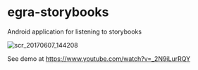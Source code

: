 # egra-storybooks
Android application for listening to storybooks

![scr_20170607_144208](https://user-images.githubusercontent.com/15718174/26876606-4fb92354-4b87-11e7-928e-ea7c6ef351b1.gif)

See demo at https://www.youtube.com/watch?v=_2N9iLurRQY
